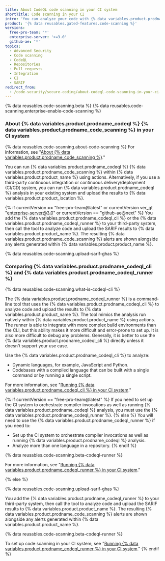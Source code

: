 ```yaml
---
title: About CodeQL code scanning in your CI system
shortTitle: Code scanning in your CI
intro: 'You can analyze your code with {% data variables.product.prodname_codeql %} in a third-party continuous integration system and upload the results to {% data variables.product.product_location %}. The resulting {% data variables.product.prodname_code_scanning %} alerts are shown alongside any alerts generated within {% data variables.product.product_name %}.'
product: '{% data reusables.gated-features.code-scanning %}'
versions:
  free-pro-team: '*'
  enterprise-server: '>=3.0'
  github-ae: '*'
topics:
  - Advanced Security
  - Code scanning
  - CodeQL
  - Repositories
  - Pull requests
  - Integration
  - CI
  - SARIF
redirect_from:
  - /code-security/secure-coding/about-codeql-code-scanning-in-your-ci-system
---
```

{% data reusables.code-scanning.beta %}
{% data reusables.code-scanning.enterprise-enable-code-scanning %}

### About {% data variables.product.prodname_codeql %} {% data variables.product.prodname_code_scanning %} in your CI system

{% data reusables.code-scanning.about-code-scanning %} For information, see "[About {% data variables.product.prodname_code_scanning %}](/code-security/secure-coding/about-code-scanning)."

You can run {% data variables.product.prodname_codeql %} {% data variables.product.prodname_code_scanning %} within {% data variables.product.product_name %} using actions. Alternatively, if you use a third-party continuous integration or continuous delivery/deployment (CI/CD) system, you can run {% data variables.product.prodname_codeql %} analysis in your existing system and upload the results to {% data variables.product.product_location %}.

{% if currentVersion == "free-pro-team@latest" or currentVersion ver_gt "enterprise-server@3.0" or currentVersion == "github-ae@next" %}
You add the {% data variables.product.prodname_codeql_cli %} or the {% data variables.product.prodname_codeql_runner %} to your third-party system, then call the tool to analyze code and upload the SARIF results to {% data variables.product.product_name %}. The resulting {% data variables.product.prodname_code_scanning %} alerts are shown alongside any alerts generated within {% data variables.product.product_name %}.

{% data reusables.code-scanning.upload-sarif-ghas %}

### Comparing {% data variables.product.prodname_codeql_cli %} and {% data variables.product.prodname_codeql_runner %}

{% data reusables.code-scanning.what-is-codeql-cli %}

The {% data variables.product.prodname_codeql_runner %} is a command-line tool that uses the {% data variables.product.prodname_codeql_cli %} to analyze code and upload the results to {% data variables.product.product_name %}. The tool mimics the analysis run natively within {% data variables.product.product_name %} using actions. The runner is able to integrate with more complex build environments than the CLI, but this ability makes it more difficult and error-prone to set up. It is also more difficult to debug any problems. Generally, it is better to use the {% data variables.product.prodname_codeql_cli %} directly unless it doesn't support your use case.

Use the {% data variables.product.prodname_codeql_cli %} to analyze:

- Dynamic languages, for example, JavaScript and Python.
- Codebases with a compiled language that can be built with a single command or by running a single script.

For more information, see "[Running {% data variables.product.prodname_codeql_cli %} in your CI system](/code-security/secure-coding/running-codeql-cli-in-your-ci-system)."

{% if currentVersion == "free-pro-team@latest" %}
If you need to set up the CI system to orchestrate compiler invocations as well as running {% data variables.product.prodname_codeql %} analysis, you must use the {% data variables.product.prodname_codeql_runner %}.
{% else %}
You will need to use the {% data variables.product.prodname_codeql_runner %} if you need to:
- Set up the CI system to orchestrate compiler invocations as well as running {% data variables.product.prodname_codeql %} analysis.
- Analyze more than one language in a repository.
{% endif %}

{% data reusables.code-scanning.beta-codeql-runner %}

For more information, see "[Running {% data variables.product.prodname_codeql_runner %} in your CI system](/code-security/secure-coding/running-codeql-runner-in-your-ci-system)."

{% else %}

{% data reusables.code-scanning.upload-sarif-ghas %}

You add the {% data variables.product.prodname_codeql_runner %} to your third-party system, then call the tool to analyze code and upload the SARIF results to {% data variables.product.product_name %}. The resulting {% data variables.product.prodname_code_scanning %} alerts are shown alongside any alerts generated within {% data variables.product.product_name %}.

{% data reusables.code-scanning.beta-codeql-runner %}

To set up code scanning in your CI system, see "[Running {% data variables.product.prodname_codeql_runner %} in your CI system](/code-security/secure-coding/running-codeql-runner-in-your-ci-system)."
{% endif %}
